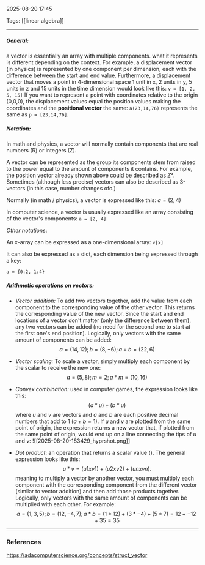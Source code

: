 2025-08-20 17:45

Tags: [[linear algebra]]

------------------------------------------------
##### General:
a vector is essentially an array with multiple components. what it represents is different depending on the context. For example, a displacement vector (in physics) is represented by one component per dimension, each with the difference between the start and end value. 
Furthermore, a displacement vector that moves a point in 4-dimensional space 1 unit in x, 2 units in y, 5 units in z and 15 units in the time dimension would look like this: 
`v = [1, 2, 5, 15]`
If you want to represent a point with coordinates relative to the origin (0,0,0), the displacement values equal the position values
making the coordinates and the **positional vector** the same: 
`a(23,14,76)` represents the same as `p = [23,14,76]`.

##### Notation:
In math and physics, a vector will normally contain components that are real numbers (R) or integers (Z).

A vector can be represented as the group its components stem from raised to the power equal to the amount of components it contains. For example, the position vector already shown above could be described as $Z³$. Sometimes (although less precise) vectors can also be described as 3-vectors (in this case, number changes ofc.)

Normally (in math / physics), a vector is expressed like this:
$a = (2, 4)$

In computer science, a vector is usually expressed like an array consisting of the vector's components:
`a = [2, 4]`

*Other notations*:

An x-array can be expressed as a one-dimensional array: `v[x]`

It can also be expressed as a dict, each dimension being expressed through a key:

`a = {0:2, 1:4}`


##### Arithmetic operations on vectors:

- *Vector addition:*
	To add two vectors together, add the value from each component to the corresponding value of the other vector. This returns the corresponding value of the new vector. Since the start and end locations of a vector don't matter (only the difference between them), any two vectors can be added (no need for the second one to start at the first one's end position). 
	Logically, only vectors with the same amount of components can be added:
	$$ a = (14,12) ; b = (8,-6) ; a + b = (22, 6)$$

- *Vector scaling:*
	To scale a vector, simply multiply each component by the scalar to receive the new one:
	$$ a = (5, 8); m = 2; a*m = (10,16)$$

- *Convex combination:*
	used in computer games, the expression looks like this:
	$$ (a * u) + (b * u)$$
	where $u$ and $v$ are vectors and $a$ and $b$ are each positive decimal numbers that add to 1 ($a + b = 1$).
	If $u$ and $v$ are plotted from the same point of origin, the expression returns a new vector that, if plotted from the same point of origin, would end up on a line connecting the tips of $u$ and $v$:
	![[2025-08-20-183429_hyprshot.png]]
- *Dot product*:
	an operation that returns a scalar value (). The general expression looks like this:
	$$u * v = (u1​ x v1​) + (u2​ x v2​) + (un​ x vn​).$$
	meaning to multiply a vector by another vector, you must multiply each component with the corresponding component from the different vector (similar to vector addition) and then add those products together. Logically, only vectors with the same amount of components can be multiplied with each other. For example:
	$$ a = (1,3,5); b = (12,-4,7) ; a * b = (1 * 12) + (3 * -4) + (5 * 7) = 12 + -12 + 35 = 35 $$
	


------------------------------------------------------
### References
https://adacomputerscience.org/concepts/struct_vector